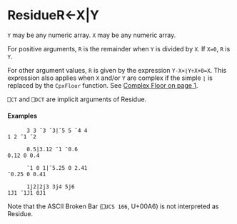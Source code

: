 




<h1 class="heading"><span class="name">Residue</span><span class="command">R←X|Y</span></h1>

`Y` may be any numeric array.  `X` may be any numeric array.


For positive arguments, `R` is the remainder when `Y` is divided by `X`. If `X=0`, `R` is `Y`.


For other argument values, `R` is given by the expression `Y-X×⌊Y÷X+0=X`. This expression also applies when `X` and/or `Y` are complex if the simple `⌊` is replaced by the `CpxFloor` function. See [Complex Floor on page 1](../scalar-monadic-functions/floor.md).


`⎕CT` and `⎕DCT` are  implicit arguments of Residue.


#### Examples
```apl
      3 3 ¯3 ¯3|¯5 5 ¯4 4
1 2 ¯1 ¯2
 
      0.5|3.12 ¯1 ¯0.6
0.12 0 0.4
 
      ¯1 0 1|¯5.25 0 2.41
¯0.25 0 0.41
 
      1j2|2j3 3j4 5j6
1J1 ¯1J1 0J1
```


Note that the ASCII Broken Bar (`⎕UCS 166`, U+00A6) is not interpreted as Residue.


